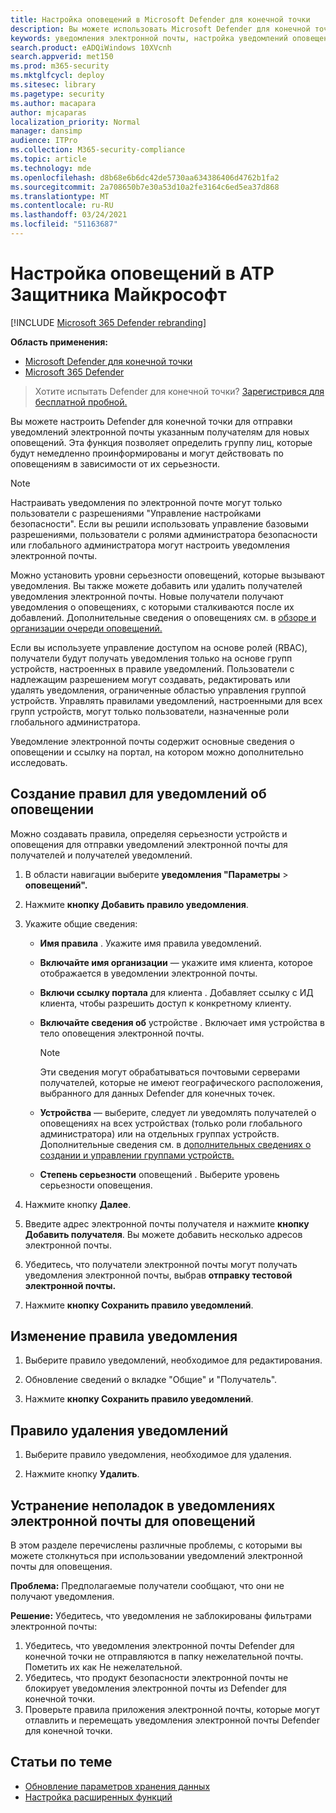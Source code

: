 ```yaml
---
title: Настройка оповещений в Microsoft Defender для конечной точки
description: Вы можете использовать Microsoft Defender для конечной точки для настройки параметров уведомлений электронной почты для оповещений о безопасности в зависимости от серьезности и других критериев.
keywords: уведомления электронной почты, настройка уведомлений оповещений, уведомления atp защитника Майкрософт, оповещения atp защитника Майкрософт, windows 10 корпоративный, windows 10 education
search.product: eADQiWindows 10XVcnh
search.appverid: met150
ms.prod: m365-security
ms.mktglfcycl: deploy
ms.sitesec: library
ms.pagetype: security
ms.author: macapara
author: mjcaparas
localization_priority: Normal
manager: dansimp
audience: ITPro
ms.collection: M365-security-compliance
ms.topic: article
ms.technology: mde
ms.openlocfilehash: d8b68e6b6dc42de5730aa634386406d4762b1fa2
ms.sourcegitcommit: 2a708650b7e30a53d10a2fe3164c6ed5ea37d868
ms.translationtype: MT
ms.contentlocale: ru-RU
ms.lasthandoff: 03/24/2021
ms.locfileid: "51163687"
---
```

# <a name="configure-alert-notifications-in-microsoft-defender-atp"></a>Настройка оповещений в ATP Защитника Майкрософт

[!INCLUDE [Microsoft 365 Defender rebranding](../../includes/microsoft-defender.md)]

**Область применения:**
- [Microsoft Defender для конечной точки](https://go.microsoft.com/fwlink/p/?linkid=2154037)
- [Microsoft 365 Defender](https://go.microsoft.com/fwlink/?linkid=2118804)

>Хотите испытать Defender для конечной точки? [Зарегистрився для бесплатной пробной.](https://www.microsoft.com/microsoft-365/windows/microsoft-defender-atp?ocid=docs-wdatp-emailconfig-abovefoldlink)

Вы можете настроить Defender для конечной точки для отправки уведомлений электронной почты указанным получателям для новых оповещений. Эта функция позволяет определить группу лиц, которые будут немедленно проинформированы и могут действовать по оповещениям в зависимости от их серьезности.

> [!NOTE]
> Настраивать уведомления по электронной почте могут только пользователи с разрешениями "Управление настройками безопасности". Если вы решили использовать управление базовыми разрешениями, пользователи с ролями администратора безопасности или глобального администратора могут настроить уведомления электронной почты.

Можно установить уровни серьезности оповещений, которые вызывают уведомления. Вы также можете добавить или удалить получателей уведомления электронной почты. Новые получатели получают уведомления о оповещениях, с которыми сталкиваются после их добавлений. Дополнительные сведения о оповещениях см. в [обзоре и организации очереди оповещений.](alerts-queue.md)

Если вы используете управление доступом на основе ролей (RBAC), получатели будут получать уведомления только на основе групп устройств, настроенных в правиле уведомлений.
Пользователи с надлежащим разрешением могут создавать, редактировать или удалять уведомления, ограниченные областью управления группой устройств.
Управлять правилами уведомлений, настроенными для всех групп устройств, могут только пользователи, назначенные роли глобального администратора.

Уведомление электронной почты содержит основные сведения о оповещении и ссылку на портал, на котором можно дополнительно исследовать.


## <a name="create-rules-for-alert-notifications"></a>Создание правил для уведомлений об оповещении
Можно создавать правила, определяя серьезности устройств и оповещения для отправки уведомлений электронной почты для получателей и получателей уведомлений.


1. В области навигации выберите **уведомления "Параметры**  >  **оповещений".**

2. Нажмите **кнопку Добавить правило уведомления**.

3. Укажите общие сведения:
    - **Имя правила** . Укажите имя правила уведомлений.
    - **Включайте имя организации** — укажите имя клиента, которое отображается в уведомлении электронной почты.
    - **Включи ссылку портала** для клиента . Добавляет ссылку с ИД клиента, чтобы разрешить доступ к конкретному клиенту.
    - **Включайте сведения об** устройстве . Включает имя устройства в тело оповещения электронной почты.
    
        >[!NOTE]
        > Эти сведения могут обрабатываться почтовыми серверами получателей, которые не имеют географического расположения, выбранного для данных Defender для конечных точек.

    - **Устройства** — выберите, следует ли уведомлять получателей о оповещениях на всех устройствах (только роли глобального администратора) или на отдельных группах устройств. Дополнительные сведения см. в [дополнительных сведениях о создании и управлении группами устройств.](machine-groups.md)
    - **Степень серьезности** оповещений . Выберите уровень серьезности оповещения.

4. Нажмите кнопку **Далее**.
    
5. Введите адрес электронной почты получателя и нажмите **кнопку Добавить получателя**. Вы можете добавить несколько адресов электронной почты.

6. Убедитесь, что получатели электронной почты могут получать уведомления электронной почты, выбрав **отправку тестовой электронной почты.**

7. Нажмите **кнопку Сохранить правило уведомлений**.

## <a name="edit-a-notification-rule"></a>Изменение правила уведомления
1. Выберите правило уведомлений, необходимое для редактирования.

2. Обновление сведений о вкладке "Общие" и "Получатель".

3. Нажмите **кнопку Сохранить правило уведомлений**.


## <a name="delete-notification-rule"></a>Правило удаления уведомлений

1. Выберите правило уведомления, необходимое для удаления.

2. Нажмите кнопку **Удалить**.


## <a name="troubleshoot-email-notifications-for-alerts"></a>Устранение неполадок в уведомлениях электронной почты для оповещений
В этом разделе перечислены различные проблемы, с которыми вы можете столкнуться при использовании уведомлений электронной почты для оповещения.

**Проблема:** Предполагаемые получатели сообщают, что они не получают уведомления.

**Решение:** Убедитесь, что уведомления не заблокированы фильтрами электронной почты:

1. Убедитесь, что уведомления электронной почты Defender для конечной точки не отправляются в папку нежелательной почты. Пометить их как Не нежелательной.
2. Убедитесь, что продукт безопасности электронной почты не блокирует уведомления электронной почты из Defender для конечной точки.
3. Проверьте правила приложения электронной почты, которые могут отлавлить и перемещать уведомления электронной почты Defender для конечной точки.

## <a name="related-topics"></a>Статьи по теме
- [Обновление параметров хранения данных](data-retention-settings.md)
- [Настройка расширенных функций](advanced-features.md)
